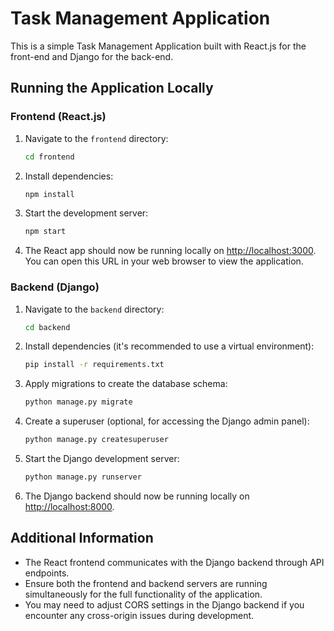 # Task Management Application

This is a simple Task Management Application built with React.js for the front-end and Django for the back-end.

## Running the Application Locally

### Frontend (React.js)

1. Navigate to the `frontend` directory:

    ```bash
    cd frontend
    ```

2. Install dependencies:

    ```bash
    npm install
    ```

3. Start the development server:

    ```bash
    npm start
    ```

4. The React app should now be running locally on [http://localhost:3000](http://localhost:3000). You can open this URL in your web browser to view the application.

### Backend (Django)

1. Navigate to the `backend` directory:

    ```bash
    cd backend
    ```

2. Install dependencies (it's recommended to use a virtual environment):

    ```bash
    pip install -r requirements.txt
    ```

3. Apply migrations to create the database schema:

    ```bash
    python manage.py migrate
    ```

4. Create a superuser (optional, for accessing the Django admin panel):

    ```bash
    python manage.py createsuperuser
    ```

5. Start the Django development server:

    ```bash
    python manage.py runserver
    ```

6. The Django backend should now be running locally on [http://localhost:8000](http://localhost:8000).

## Additional Information

- The React frontend communicates with the Django backend through API endpoints.
- Ensure both the frontend and backend servers are running simultaneously for the full functionality of the application.
- You may need to adjust CORS settings in the Django backend if you encounter any cross-origin issues during development.

